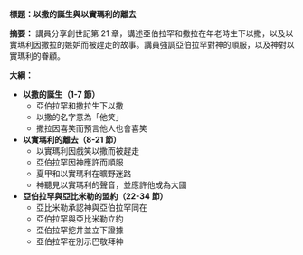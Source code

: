 **標題：以撒的誕生與以實瑪利的離去**

**摘要：**
講員分享創世記第 21 章，講述亞伯拉罕和撒拉在年老時生下以撒，以及以實瑪利因撒拉的嫉妒而被趕走的故事。講員強調亞伯拉罕對神的順服，以及神對以實瑪利的眷顧。

**大綱：**

* **以撒的誕生（1-7 節）**
    * 亞伯拉罕和撒拉生下以撒
    * 以撒的名字意為「他笑」
    * 撒拉因喜笑而預言他人也會喜笑
* **以實瑪利的離去（8-21 節）**
    * 以實瑪利因戲笑以撒而被趕走
    * 亞伯拉罕因神應許而順服
    * 夏甲和以實瑪利在曠野迷路
    * 神聽見以實瑪利的聲音，並應許他成為大國
* **亞伯拉罕與亞比米勒的盟約（22-34 節）**
    * 亞比米勒承認神與亞伯拉罕同在
    * 亞伯拉罕與亞比米勒立約
    * 亞伯拉罕挖井並立下證據
    * 亞伯拉罕在別示巴敬拜神